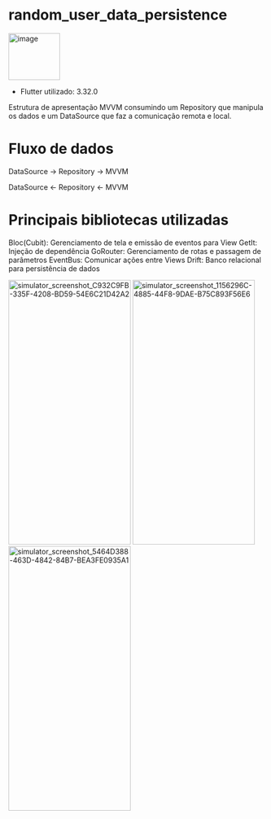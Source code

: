 # random_user_data_persistence
<img width="101" height="92" alt="image" src="https://github.com/user-attachments/assets/93e3b831-eecd-465f-8e54-ccff9df11b63" />

* Flutter utilizado: 3.32.0

Estrutura de apresentação MVVM consumindo um Repository que manipula os dados e um DataSource que
faz a comunicação remota e local.

# Fluxo de dados
DataSource -> Repository -> MVVM

DataSource <- Repository <- MVVM

# Principais bibliotecas utilizadas
Bloc(Cubit): Gerenciamento de tela e emissão de eventos para View
GetIt: Injeção de dependência
GoRouter: Gerenciamento de rotas e passagem de parâmetros
EventBus: Comunicar ações entre Views
Drift: Banco relacional para persistência de dados 

<img width="240" height="520" alt="simulator_screenshot_C932C9FB-335F-4208-BD59-54E6C21D42A2" src="https://github.com/user-attachments/assets/c0af4291-a5d0-4f5b-99fb-92237696bf21" />
<img width="240" height="520" alt="simulator_screenshot_1156296C-4885-44F8-9DAE-B75C893F56E6" src="https://github.com/user-attachments/assets/ec6fa897-b4ec-4e25-ade8-78b7e3e36609" />
<img width="240" height="520" alt="simulator_screenshot_5464D388-463D-4842-84B7-BEA3FE0935A1" src="https://github.com/user-attachments/assets/834d5f79-98b1-4e7b-a39b-29a3973a0a23" />
